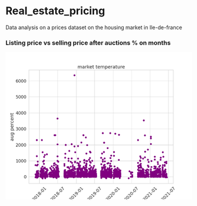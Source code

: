 # Real_estate_pricing
Data analysis on a prices dataset on the housing market in Ile-de-france

### Listing price vs selling price after auctions % on months
![Chart](/assets/Figure_1.png)
